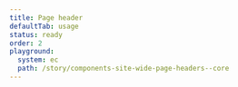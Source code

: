 ```yaml
---
title: Page header
defaultTab: usage
status: ready
order: 2
playground:
  system: ec
  path: /story/components-site-wide-page-headers--core
---
```

